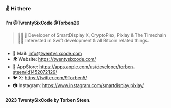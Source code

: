 ### ✌️ Hi there

#### I'm @TwentySixCode @Torben26

###
> 👨🏽‍💻 Developer of SmartDisplay X, CryptoPlex, Pixlay & The Timechain <br>
> 👌🏼 Interested in Swift development & all Bitcoin related things.
###
- 📧 Mail:      info@twentysixcode.com 
- 🌍 Website:   https://twentysixcode.com/ 
- 📱 AppStore:  https://apps.apple.com/us/developer/torben-steen/id1452072129/ 
- 🐦 X:         https://twitter.com/9Torben5/ 
- 📷 Instagram: https://www.instagram.com/smartdisplay.pixlay/
###
#### 2023 TwentySixCode by Torben Steen.


<!---
Torben26/Torben26 is a ✨ special ✨ repository because its `README.md` (this file) appears on your GitHub profile.
You can click the Preview link to take a look at your changes.
--->
